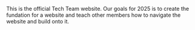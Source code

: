 This is the official Tech Team website. Our goals for 2025 is to create the fundation for a website and teach other members how to navigate the website and build onto it.
